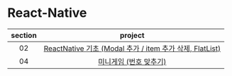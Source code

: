 # React-Native

| section |                                                            project                                                             |
| :-----: | :----------------------------------------------------------------------------------------------------------------------------: |
|   02    | [ReactNative 기초 (Modal 추가 / item 추가 삭제, FlatList)](https://github.com/Anjiwoong/React-Native-Study/tree/main/RNCourse) |
|   04    |              [미니게임 (번호 맞추기)](https://github.com/Anjiwoong/React-Native-Study/tree/main/guess-my-number)               |
